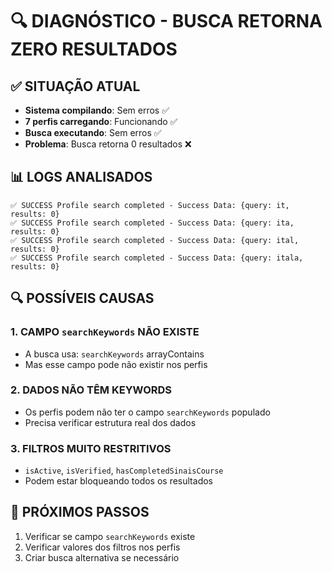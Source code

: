 # 🔍 DIAGNÓSTICO - BUSCA RETORNA ZERO RESULTADOS

## ✅ SITUAÇÃO ATUAL
- **Sistema compilando**: Sem erros ✅
- **7 perfis carregando**: Funcionando ✅
- **Busca executando**: Sem erros ✅
- **Problema**: Busca retorna 0 resultados ❌

## 📊 LOGS ANALISADOS
```
✅ SUCCESS Profile search completed - Success Data: {query: it, results: 0}
✅ SUCCESS Profile search completed - Success Data: {query: ita, results: 0}  
✅ SUCCESS Profile search completed - Success Data: {query: ital, results: 0}
✅ SUCCESS Profile search completed - Success Data: {query: itala, results: 0}
```

## 🔍 POSSÍVEIS CAUSAS

### 1. CAMPO `searchKeywords` NÃO EXISTE
- A busca usa: `searchKeywords` arrayContains
- Mas esse campo pode não existir nos perfis

### 2. DADOS NÃO TÊM KEYWORDS
- Os perfis podem não ter o campo `searchKeywords` populado
- Precisa verificar estrutura real dos dados

### 3. FILTROS MUITO RESTRITIVOS
- `isActive`, `isVerified`, `hasCompletedSinaisCourse`
- Podem estar bloqueando todos os resultados

## 🎯 PRÓXIMOS PASSOS
1. Verificar se campo `searchKeywords` existe
2. Verificar valores dos filtros nos perfis
3. Criar busca alternativa se necessário